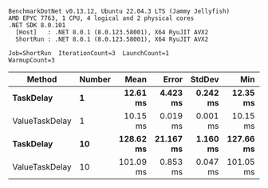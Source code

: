 ```

BenchmarkDotNet v0.13.12, Ubuntu 22.04.3 LTS (Jammy Jellyfish)
AMD EPYC 7763, 1 CPU, 4 logical and 2 physical cores
.NET SDK 8.0.101
  [Host]   : .NET 8.0.1 (8.0.123.58001), X64 RyuJIT AVX2
  ShortRun : .NET 8.0.1 (8.0.123.58001), X64 RyuJIT AVX2

Job=ShortRun  IterationCount=3  LaunchCount=1  
WarmupCount=3  

```
| Method         | Number | Mean      | Error     | StdDev   | Min       | Max       | Allocated |
|--------------- |------- |----------:|----------:|---------:|----------:|----------:|----------:|
| **TaskDelay**      | **1**      |  **12.61 ms** |  **4.423 ms** | **0.242 ms** |  **12.35 ms** |  **12.83 ms** |     **352 B** |
| ValueTaskDelay | 1      |  10.15 ms |  0.019 ms | 0.001 ms |  10.15 ms |  10.15 ms |     192 B |
| **TaskDelay**      | **10**     | **128.62 ms** | **21.167 ms** | **1.160 ms** | **127.66 ms** | **129.91 ms** |    **2104 B** |
| ValueTaskDelay | 10     | 101.09 ms |  0.853 ms | 0.047 ms | 101.05 ms | 101.14 ms |     381 B |
